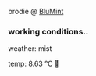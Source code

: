 brodie @ [BluMint](https://www.linkedin.com/company/blumint-io/)

<!--weather_start-->
### working conditions..

weather: mist 

temp: 8.63 °C 🧥

<!--weather_end-->
